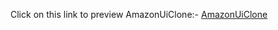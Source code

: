 Click on this link to preview AmazonUiClone:- <a href = "https://heroic-marzipan-98c2f9.netlify.app" target="_blank">AmazonUiClone</a>
